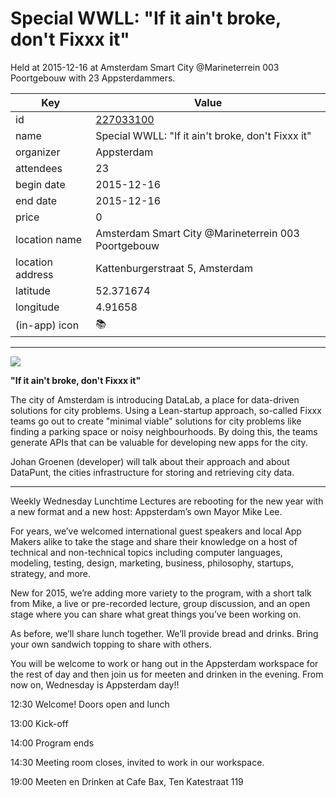# Special WWLL: "If it ain't broke, don't Fixxx it"
Held at 2015-12-16 at Amsterdam Smart City @Marineterrein 003 Poortgebouw with 23 Appsterdammers.
        
|Key|Value
|---|---|
|id|[227033100](https://www.meetup.com/appsterdam/events/227033100/)|
|name|Special WWLL: "If it ain't broke, don't Fixxx it"|
|organizer|Appsterdam|
|attendees|23|
|begin date|2015-12-16|
|end date|2015-12-16|
|price|0|
|location name|Amsterdam Smart City @Marineterrein 003 Poortgebouw|
|location address|Kattenburgerstraat 5, Amsterdam|
|latitude|52.371674|
|longitude|4.91658|
|(in-app) icon|📚|

---

<img src="http://photos1.meetupstatic.com/photos/event/c/2/a/f/600_444649839.jpeg" />

**"If it ain't broke, don't Fixxx it"**

The city of Amsterdam is introducing DataLab, a place for data-driven solutions for city problems. Using a Lean-startup approach, so-called Fixxx teams go out to create "minimal viable" solutions for city problems like finding a parking space or noisy neighbourhoods. By doing this, the teams generate APIs that can be valuable for developing new apps for the city. 

Johan Groenen (developer) will talk about their approach and about DataPunt, the cities infrastructure for storing and retrieving city data.

------------------------------------------------------------

Weekly Wednesday Lunchtime Lectures are rebooting for the new year with a new format and a new host: Appsterdam’s own Mayor Mike Lee.

For years, we’ve welcomed international guest speakers and local App Makers alike to take the stage and share their knowledge on a host of technical and non-technical topics including computer languages, modeling, testing, design, marketing, business, philosophy, startups, strategy, and more.

New for 2015, we’re adding more variety to the program, with a short talk from Mike, a live or pre-recorded lecture, group discussion, and an open stage where you can share what great things you’ve been working on.

As before, we’ll share lunch together. We’ll provide bread and drinks. Bring your own sandwich topping to share with others.

You will be welcome to work or hang out in the Appsterdam workspace for the rest of day and then join us for meeten and drinken in the evening. From now on, Wednesday is Appsterdam day!! 

12:30 Welcome! Doors open and lunch

13:00 Kick-off

14:00 Program ends

14:30 Meeting room closes, invited to work in our workspace.

19:00 Meeten en Drinken at Cafe Bax, Ten Katestraat 119



